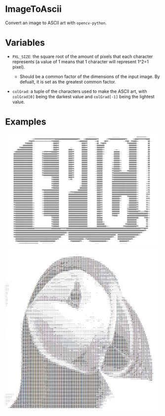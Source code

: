 # ImageToAscii
Convert an image to ASCII art with ```opencv-python```.

# Variables
- ```PXL_SIZE```: the square root of the amount of pixels that each character represents (a value of 1 means that 1 character will represent 1^2=1 pixel).
  - Should be a common factor of the dimensions of the input image. By defualt, it is set as the greatest common factor.
  
- ```colGrad```: a tuple of the characters used to make the ASCII art, with ```colGrad[0]``` being the darkest value and ```colGrad[-1]``` being the lightest value.

# Examples
![test](https://github.com/SeanJxie/ImageToAscii/blob/master/images/test.png)
![puffin](https://github.com/SeanJxie/ImageToAscii/blob/master/images/puffin.PNG)
